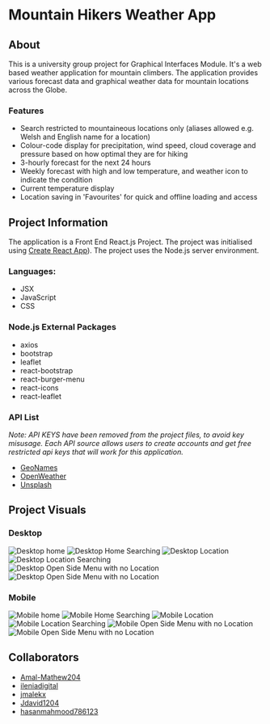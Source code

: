 # Mountain Hikers Weather App

## About

This is a university group project for Graphical Interfaces Module. It's a web based weather application for mountain climbers. The application provides various forecast data and graphical weather data for mountain locations across the Globe.

### Features

- Search restricted to mountaineous locations only (aliases allowed e.g. Welsh and English name for a location)
- Colour-code display for precipitation, wind speed, cloud coverage and pressure based on how optimal they are for hiking
- 3-hourly forecast for the next 24 hours
- Weekly forecast with high and low temperature, and weather icon to indicate the condition
- Current temperature display
- Location saving in 'Favourites' for quick and offline loading and access

## Project Information

The application is a Front End React.js Project. The project was initialised using [Create React App](https://github.com/facebook/create-react-app)). The project uses the Node.js server environment.

### Languages:

- JSX
- JavaScript
- CSS

### Node.js External Packages

- axios
- bootstrap
- leaflet
- react-bootstrap
- react-burger-menu
- react-icons
- react-leaflet

### API List

_Note: API KEYS have been removed from the project files, to avoid key misusage. Each API source allows users to create accounts and get free restricted api keys that will work for this application._

- [GeoNames](https://www.geonames.org/)
- [OpenWeather](https://openweathermap.org/)
- [Unsplash](https://unsplash.com)

## Project Visuals

### Desktop

![Desktop home](https://github.com/jmalekx/Mountain-Hikers-Weather-App/blob/main/Mountain%20Hikers%20Weather%20App/visuals/desktop/home.png)
![Desktop Home Searching](https://github.com/jmalekx/Mountain-Hikers-Weather-App/blob/main/Mountain%20Hikers%20Weather%20App/visuals/desktop/home_search.png)
![Desktop Location](https://github.com/jmalekx/Mountain-Hikers-Weather-App/blob/main/Mountain%20Hikers%20Weather%20App/visuals/desktop/location.png)
![Desktop Location Searching](https://github.com/jmalekx/Mountain-Hikers-Weather-App/blob/main/Mountain%20Hikers%20Weather%20App/visuals/desktop/location_search.png)
![Desktop Open Side Menu with no Location](https://github.com/jmalekx/Mountain-Hikers-Weather-App/blob/main/Mountain%20Hikers%20Weather%20App/visuals/desktop/open_menu_no_location.png)
![Desktop Open Side Menu with no Location](https://github.com/jmalekx/Mountain-Hikers-Weather-App/blob/main/Mountain%20Hikers%20Weather%20App/visuals/desktop/open_menu_with_location.png)

### Mobile

![Mobile home](https://github.com/jmalekx/Mountain-Hikers-Weather-App/blob/main/Mountain%20Hikers%20Weather%20App/visuals/mobile/home.png)
![Mobile Home Searching](https://github.com/jmalekx/Mountain-Hikers-Weather-App/blob/main/Mountain%20Hikers%20Weather%20App/visuals/mobile/home_search.png)
![Mobile Location](https://github.com/jmalekx/Mountain-Hikers-Weather-App/blob/main/Mountain%20Hikers%20Weather%20App/visuals/mobile/location.png)
![Mobile Location Searching](https://github.com/jmalekx/Mountain-Hikers-Weather-App/blob/main/Mountain%20Hikers%20Weather%20App/visuals/mobile/location_search.png)
![Mobile Open Side Menu with no Location](https://github.com/jmalekx/Mountain-Hikers-Weather-App/blob/main/Mountain%20Hikers%20Weather%20App/visuals/mobile/open_menu_no_location.png)
![Mobile Open Side Menu with no Location](https://github.com/jmalekx/Mountain-Hikers-Weather-App/blob/main/Mountain%20Hikers%20Weather%20App/visuals/mobile/open_menu_with_location.png)

## Collaborators

- [Amal-Mathew204](https://github.com/Amal-Mathew204)
- [ileniadigital](https://github.com/ileniadigital)
- [jmalekx](https://github.com/jmalekx)
- [Jdavid1204](https://github.com/Jdavid1204)
- [hasanmahmood786123](https://github.com/hasanmahmood786123)
